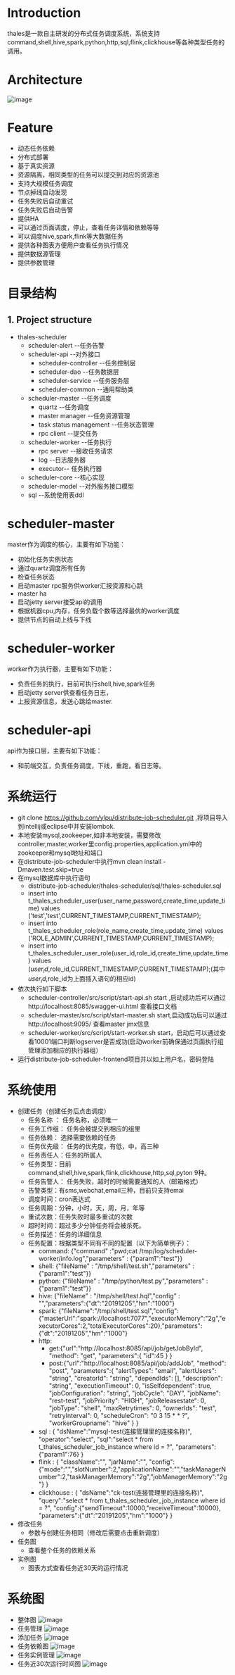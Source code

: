 # Introduction
thales是一款自主研发的分布式任务调度系统，系统支持command,shell,hive,spark,python,http,sql,flink,clickhouse等各种类型任务的调用。

# Architecture
![image](https://github.com/ylpu/distribute-job-scheduler/raw/master/docs/arch.png)

# Feature
* 动态任务依赖
* 分布式部署
* 基于真实资源
* 资源隔离，相同类型的任务可以提交到对应的资源池
* 支持大规模任务调度
* 节点掉线自动发现
* 任务失败后自动重试
* 任务失败后自动告警
* 提供HA
* 可以通过页面调度，停止，查看任务详情和依赖等等
* 可以调度hive,spark,flink等大数据任务
* 提供各种图表方便用户查看任务执行情况
* 提供数据源管理
* 提供参数管理

# 目录结构

## 1. Project structure 

- thales-scheduler
	- scheduler-alert --任务告警
	- scheduler-api --对外接口
		- scheduler-controller --任务控制层
		- scheduler-dao --任务数据层
		- scheduler-service --任务服务层
		- scheduler-common --通用帮助类
	- scheduler-master --任务调度
	    - quartz --任务调度
	    - master manager --任务资源管理
	    - task status management --任务状态管理
	    - rpc client --提交任务
	- scheduler-worker --任务执行
	    - rpc server --接收任务请求
	    - log --日志服务器
	    - executor-- 任务执行器
	- scheduler-core --核心实现
	- scheduler-model --对外服务接口模型
	- sql --系统使用表ddl
# scheduler-master
master作为调度的核心，主要有如下功能：
* 初始化任务实例状态
* 通过quartz调度所有任务
* 检查任务状态
* 启动master rpc服务供worker汇报资源和心跳
* master ha
* 启动jetty server接受api的调用
* 根据机器cpu,内存，任务负载个数等选择最优的worker调度
* 提供节点的自动上线与下线

# scheduler-worker
worker作为执行器，主要有如下功能：
* 负责任务的执行，目前可执行shell,hive,spark任务
* 启动jetty server供查看任务日志，
* 上报资源信息，发送心跳给master.

# scheduler-api
api作为接口层，主要有如下功能：
* 和前端交互，负责任务调度，下线，重跑，看日志等。

# 系统运行
* git clone https://github.com/ylpu/distribute-job-scheduler.git ,将项目导入到intellij或eclipse中并安装lombok.
* 本地安装mysql,zookeeper,如非本地安装，需要修改controller,master,worker里config.properties,application.yml中的zookeeper和mysql地址和端口
* 在distribute-job-scheduler中执行mvn clean install -Dmaven.test.skip=true
* 在mysql数据库中执行语句
  * distribute-job-scheduler/thales-scheduler/sql/thales-scheduler.sql
  * insert into t_thales_scheduler_user(user_name,password,create_time,update_time) values ('test','test',CURRENT_TIMESTAMP,CURRENT_TIMESTAMP);
  * insert into t_thales_scheduler_role(role_name,create_time,update_time) values ('ROLE_ADMIN',CURRENT_TIMESTAMP,CURRENT_TIMESTAMP);
  * insert into t_thales_scheduler_user_role(user_id,role_id,create_time,update_time) values ($user_id,$role_id,CURRENT_TIMESTAMP,CURRENT_TIMESTAMP);(其中$user_id,$role_id为上面插入语句的相应id)
* 依次执行如下脚本
  * scheduler-controller/src/script/start-api.sh start ,启动成功后可以通过http://localhost:8085/swagger-ui.html 查看接口文档
  * scheduler-master/src/script/start-master.sh start,启动成功后可以通过 http://localhost:9095/ 查看master jmx信息
  * scheduler-worker/src/script/start-worker.sh start，启动后可以通过查看10001端口判断logserver是否成功(启动worker前确保通过页面执行组管理添加相应的执行器组）
* 运行distribute-job-scheduler-frontend项目并以如上用户名，密码登陆
# 系统使用
* 创建任务（创建任务后点击调度）
  * 任务名称 ： 任务名称，必须唯一
  * 任务工作组： 任务会被提交到相应的组里
  * 任务依赖： 选择需要依赖的任务
  * 任务优先级： 任务的优先度，有低，中，高三种
  * 任务责任人：任务的所属人
  * 任务类型：目前command,shell,hive,spark,flink,clickhouse,http,sql,pyton 9种。
  * 任务告警人： 任务失败，超时的时候需要通知的人（邮箱格式）
  * 告警类型：有sms,webchat,email三种，目前只支持emai
  * 调度时间：cron表达式
  * 任务周期：分钟，小时，天，周，月，年等
  * 重试次数：任务失败时最多重试的次数
  * 超时时间：超过多少分钟任务将会被杀死。
  * 任务描述：任务的详细信息
  * 任务配置：根据类型不同有不同的配置（以下为简单例子）：
    * command: {"command" :"pwd;cat /tmp/log/scheduler-worker/info.log","parameters" : {"param1":"test"}}
    * shell: {"fileName" : "/tmp/shell/test.sh","parameters" : {"param1":"test"}}
    * python: {"fileName" : "/tmp/python/test.py","parameters" : {"param1":"test"}}
    * hive: {"fileName" : "/tmp/shell/test.hql","config" : "","parameters":{"dt":"20191205","hm":"1000"}
    * spark: {"fileName":"/tmp/shell/test.sql","config":{"masterUrl":"spark://localhost:7077","executorMemory":"2g","executorCores":2,"totalExecutorCores":20},"parameters":{"dt":"20191205","hm":"1000"}
    * http:
      * get:{"url":"http://localhost:8085/api/job/getJobById",
"method": "get",
"parameters":{
  "id":45
}
}
      * post:{"url":"http://localhost:8085/api/job/addJob",
"method": "post",
"parameters":{
  "alertTypes": "email",
  "alertUsers": "string",
  "creatorId": "string",
  "dependIds": [],
  "description": "string",
  "executionTimeout": 0,
  "isSelfdependent": true,
  "jobConfiguration": "string",
  "jobCycle": "DAY",
  "jobName": "rest-test",
  "jobPriority": "HIGH",
  "jobReleasestate": 0,
  "jobType": "shell",
  "maxRetrytimes": 0,
  "ownerIds": "test",
  "retryInterval": 0,
  "scheduleCron": "0 3 15 * * ?",
  "workerGroupname": "hive"
}
}
     * sql : {
  "dsName":"mysql-test(连接管理里的连接名称)",
  "operator":"select",
  "sql":"select * from t_thales_scheduler_job_instance where id = ?",
  "parameters":{"param1":76}
}
    * flink : {
  "className":"",
  "jarName":"",
  "config":  {"mode":"","slotNumber":2,"applicationName":"","taskManagerNumber":2,"taskManagerMemory":"2g","jobManagerMemory":"2g"}
}
    * clickhouse : {
      "dsName":"ck-test(连接管理里的连接名称)",
      "query":"select * from t_thales_scheduler_job_instance where id = ?",
      "config":{"sendTimeout":10000,"receiveTimeout":10000},
      "parameters":{"dt":"20191205","hm":"1000"}
 }
 * 修改任务
   * 参数与创建任务相同（修改后需要点击重新调度）
 * 任务图
   * 查看整个任务的依赖关系
 * 实例图
   * 图表方式查看任务近30天的运行情况
 # 系统图
 * 整体图
 ![image](https://github.com/ylpu/distribute-job-scheduler/raw/master/docs/summary.png)
 * 任务管理
 ![image](https://github.com/ylpu/distribute-job-scheduler/raw/master/docs/jobmanagement.png)
 * 添加任务
 ![image](https://github.com/ylpu/distribute-job-scheduler/raw/master/docs/addjob.png)
 * 任务依赖图
 ![image](https://github.com/ylpu/distribute-job-scheduler/raw/master/docs/job.png)
 * 任务实例管理
 ![image](https://github.com/ylpu/distribute-job-scheduler/raw/master/docs/jobinstance.png)
 * 任务近30次运行时间图
 ![image](https://github.com/ylpu/distribute-job-scheduler/raw/master/docs/jobinstancechart.png)
